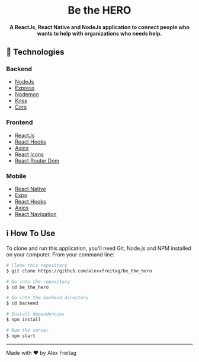 <h1 align="center">
    Be the HERO
</h1>

<h4 align="center">
  A ReactJs, React Native and NodeJs application to connect people who wants to help with organizations who needs help.
</h4>

## :rocket: Technologies

### Backend

- [NodeJs](https://nodejs.org/en/)
- [Express](https://expressjs.com/)
- [Nodemon](https://nodemon.io/)
- [Knex](http://knexjs.org/)
- [Cors](https://github.com/expressjs/cors)

### Frontend

 - [ReactJs](https://pt-br.reactjs.org/)
 - [React Hooks](https://pt-br.reactjs.org/docs/hooks-intro.html)
 - [Axios](https://github.com/axios/axios)
 - [React Icons](https://react-icons.netlify.com/#/)
 - [React Router Dom](https://reacttraining.com/react-router/web/guides/quick-start)

### Mobile

 - [React Native](https://reactnative.dev/)
 - [Expo](https://expo.io/)
 - [React Hooks](https://pt-br.reactjs.org/docs/hooks-intro.html)
 - [Axios](https://github.com/axios/axios)
 - [React Navigation](https://reactnavigation.org/)
  
## :information_source: How To Use

To clone and run this application, you'll need Git, Node.js and NPM installed on your computer. From your command line:

```bash
# Clone this repository
$ git clone https://github.com/alexxfreitag/be_the_hero

# Go into the repository
$ cd be_the_hero

# Go into the backend directory
$ cd backend

# Install dependencies
$ npm install

# Run the server
$ npm start
```

---

Made with ♥ by Alex Freitag 
